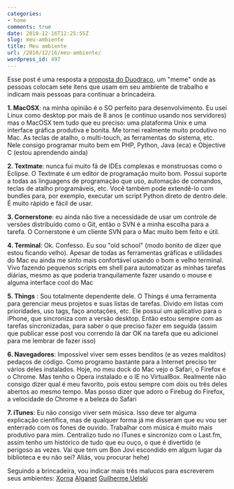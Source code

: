 ```yaml
---
categories:
- home
comments: true
date: 2010-12-16T12:25:55Z
slug: meu-ambiente
title: Meu ambiente
url: /2010/12/16/meu-ambiente/
wordpress_id: 497
---
```


Esse post é uma resposta a [proposta do Duodraco](http://duodra.co/post/seu-ambiente-de-trabalho-em-7-itens/), um "meme" onde as pessoas colocam sete ítens que usam em seu ambiente de trabalho e indicam mais pessoas para continuar a brincadeira.

**1. MacOSX**: na minha opinião é o SO perfeito para desenvolvimento. Eu usei Linux como desktop por mais de 8 anos (e continuo usando nos servidores) mas o MacOSX tem tudo que eu preciso: uma plataforma Unix e uma interface gráfica produtiva e bonita. Me tornei realmente muito produtivo no Mac. As teclas de atalho, o multi-touch, as ferramentas do sistema, etc. Nele consigo programar muito bem em PHP, Python, Java (eca) e Objective C (estou aprendendo ainda)

**2. Textmate**: nunca fui muito fã de IDEs complexas e monstruosas como o Eclipse. O Textmate é um editor de programação muito bom. Possui suporte a todas as linguagens de programação que uso, automação de comandos, teclas de atalho programáveis, etc. Você também pode extendê-lo com bundles para, por exemplo, executar um script Python direto de dentro dele. É muito rápido e fácil de usar.

**3. Cornerstone**: eu ainda não tive a necessidade de usar um controle de versões distribuído como o Git, então o SVN é a minha escolha para a tarefa. O Cornerstone é um cliente SVN para o Mac muito bem feito e útil.

**4. Terminal**: Ok. Confesso. Eu sou "old school" (modo bonito de dizer que estou ficando velho). Apesar de todas as ferramentas gráficas e utilidades do Mac eu ainda me sinto mais confortável usando o bom e velho terminal. Vivo fazendo pequenos scripts em shell para automatizar as minhas tarefas diárias, mesmo as que poderia tranquilamente fazer usando o mouse e alguma interface cool do Mac

**5. Things** : Sou totalmente dependente dele. O Things é uma ferramenta para gerenciar meus projetos e suas listas de tarefas. Divido em listas com prioridades, uso tags, faço anotações, etc. Ele possui um aplicativo para o iPhone, que sincroniza com a versão desktop. Então estou sempre com as tarefas sincronizadas, para saber o que preciso fazer em seguida (assim que publicar esse post vou correndo lá dar OK na tarefa que eu adicionei para me lembrar de fazer isso)

**6. Navegadores**: Impossível viver sem esses benditos (e as vezes malditos) pedaços de código. Como programo bastante para a Internet preciso ter vários deles instalados. Hoje, no meu dock do Mac vejo o Safari, o Firefox e o Chrome. Mas tenho o Opera instalado e o IE no VirtualBox. Realmente não consigo dizer qual é meu favorito, pois estou sempre com dois ou três deles abertos ao mesmo tempo. Mas posso dizer que adoro o Firebug do Firefox, a velocidade do Chrome e a beleza do Safari

**7. iTunes**: Eu não consigo viver sem música. Isso deve ter alguma explicação científica, mas de qualquer forma já me disseram que eu vou ser enterrado com os fones de ouvido. Trabalhar com música é muito mais produtivo para mim. Centralizo tudo no iTunes e sincronizo com o Last.fm, assim tenho um histórico de tudo que eu ouço, o que é divertido (e perigoso as vezes. Vai que tem um Bon Jovi escondido em algum lugar da biblioteca e eu não sei? Aliás, vou procurar hehe)

Seguindo a brincadeira, vou indicar mais três malucos para escreverem seus ambientes:
[Xorna](http://www.blogdoxorna.com.br)
[Alganet](http://php5.net.br)
[Guilherme Uelski](http://www.uhelski.org)
